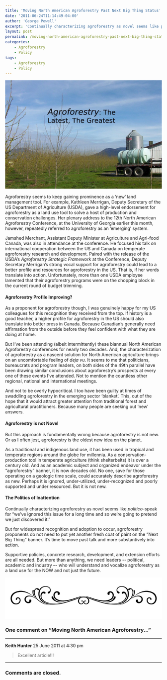 ```yaml
---
title: 'Moving North American Agroforestry Past Next Big Thing Status'
date: '2011-06-24T11:14:49-04:00'
author: 'George Powell'
excerpt: 'Continually characterizing agroforestry as novel seems like politico-speak for "we''ve ignored this issue along time and so we''re going to pretend we just discovered it."  It''s time to move past talk and more substantively into action. We need leaders - political, academic and industry - who will understand and vocalize agroforestry as a land use for the NOW and not just the future.'
layout: post
permalink: /moving-north-american-agroforestry-past-next-big-thing-status/
categories:
    - Agroforestry
    - Policy
tags:
    - Agroforestry
    - Policy
---
```

![Latest and Greatest](/assets/images/AF-Latest-Greatest-1024x709.jpg)

Agroforestry seems to keep gaining prominence as a ‘new’ land management tool. For example, Kathleen Merrigan, Deputy Secretary of the US Department of Agriculture (USDA), gave a high-level endorsement for agroforestry as a land use tool to solve a host of production and conservation challenges. Her plenary address to the 12th North American Agroforestry Conference, at the University of Georgia earlier this month, however, repeatedly referred to agroforestry as an ’emerging’ system.

Jamshed Merchant, Assistant Deputy Minister at Agriculture and Agri-food Canada, was also in attendance at the conference. He focused his talk on international cooperation between the US and Canada on temperate agroforestry research and development. Paired with the release of the USDA’s *Agroforestry Strategic Framework* at the Conference, Deputy Secretary Merrigan’s strong vocal support for agroforestry could lead to a better profile and resources for agroforestry in the US. That is, if her words translate into action. Unfortunately, more than one USDA employee lamented that their agroforestry programs were on the chopping block in the current round of budget trimming.

#### Agroforestry Profile Improving?

As a proponent for agroforestry though, I was genuinely happy for my US colleagues for this recognition they received from the top. If history is a good teacher, a higher profile for agroforestry in the US should also translate into better press in Canada. Because Canadian’s generally need affirmation from the outside before they feel confident with what they are doing at home.

But I’ve been attending (albeit intermittently) these biannual North American Agroforestry conferences for nearly two decades. And, the characterization of agroforestry as a nascent solution for North American agriculture brings on an uncomfortable feeling of *deja vu*. It seems to me that politicians, bureaucrats and program leaders, on both sides of the 49th parallel have been drawing similar conclusions about agroforestry’s prospects at every one of these events I’ve attended. Not to mention the countless other regional, national and international meetings.

And not to be overly hypocritical. I too have been guilty at times of swaddling agroforestry in the emerging sector ‘blanket’. This, out of the hope that it would attract greater attention from traditional forest and agricultural practitioners. Because many people are seeking out ‘new’ answers.

#### Agroforestry is not Novel

But this approach is fundamentally wrong because agroforestry is not new. Or as I often jest, agroforestry is the oldest new idea on the planet.

As a traditional and indigenous land use, it has been used in tropical and temperate regions around the globe for millennia. As a conservation-production tool in temperate agriculture (think shelterbelts) it is over a century old. And as an academic subject and organized endeavor under the “agroforestry” banner, it is now decades old. No one, save for those operating on a geologic time scale, could accurately describe agroforestry as new. Perhaps it is ignored, under-utilized, under-recognized and poorly supported and under resourced. But it is not new.

#### The Politics of Inattention

Continually characterizing agroforestry as novel seems like *politico*-speak for “we’ve ignored this issue for a long time and so we’re going to pretend we just discovered it.”

But for widespread recognition and adoption to occur, agroforestry proponents do not need to put yet another fresh coat of paint on the “Next Big Thing” banner. It’s time to move past talk and more substantively into action.

Supportive policies, concrete research, development, and extension efforts are all needed. But more than anything, we need leaders -- political, academic and industry –- who will understand and vocalize agroforestry as a land use for the NOW and not just the future.

![comments](/assets/images/scroll.png)

### One comment on “Moving North American Agroforestry...”

***

**Keith Hunter** 25 June 2011 at 4:30 pm

> Excellent article!!!

***

### Comments are closed.
